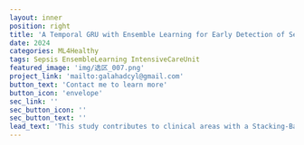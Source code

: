 ```yaml
---
layout: inner
position: right
title: 'A Temporal GRU with Ensemble Learning for Early Detection of Sepsis (TGEL-EDS)'
date: 2024
categories: ML4Healthy
tags: Sepsis EnsembleLearning IntensiveCareUnit
featured_image: 'img/选区_007.png'
project_link: 'mailto:galahadcyl@gmail.com'
button_text: 'Contact me to learn more'
button_icon: 'envelope'
sec_link: ''
sec_button_icon: ''
sec_button_text: ''
lead_text: 'This study contributes to clinical areas with a Stacking-Based TemporalGRU model for early detection of sepsis in ICU. The prediction model has theability to help ICU physicians predict which patients are likely to contractsepsis so that they can take medication and clinical interventions to reduce their patients’ risk of infection.'
---
```

